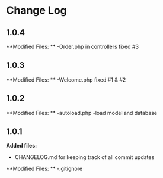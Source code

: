 # Change Log

## 1.0.4
**Modified Files: **
-Order.php in controllers
fixed #3

## 1.0.3
**Modified Files: **
-Welcome.php
fixed #1 & #2

## 1.0.2
**Modified Files: **
-autoload.php
-load model and database


## 1.0.1
**Added files:**
- CHANGELOG.md for keeping track of all commit updates

**Modified Files: **
-.gitignore
